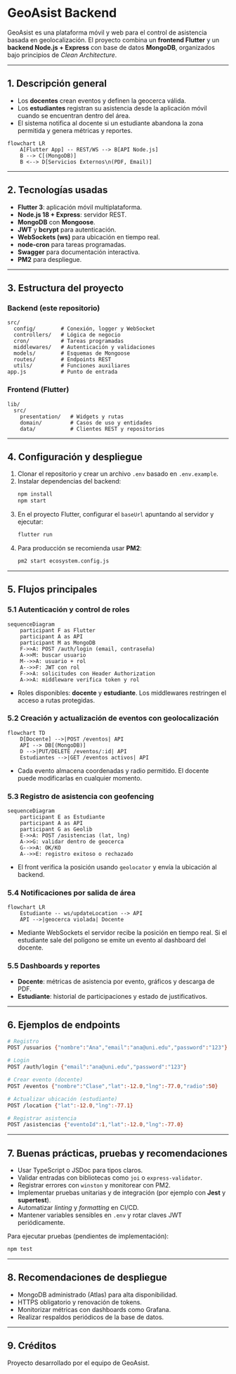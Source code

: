 # GeoAsist Backend

GeoAsist es una plataforma móvil y web para el control de asistencia basada en geolocalización. El proyecto combina un **frontend Flutter** y un **backend Node.js + Express** con base de datos **MongoDB**, organizados bajo principios de _Clean Architecture_.

---
## 1. Descripción general
- Los **docentes** crean eventos y definen la geocerca válida.
- Los **estudiantes** registran su asistencia desde la aplicación móvil cuando se encuentran dentro del área.
- El sistema notifica al docente si un estudiante abandona la zona permitida y genera métricas y reportes.

```mermaid
flowchart LR
    A[Flutter App] -- REST/WS --> B[API Node.js]
    B --> C[(MongoDB)]
    B <--> D[Servicios Externos\n(PDF, Email)]
```

---
## 2. Tecnologías usadas
- **Flutter 3**: aplicación móvil multiplataforma.
- **Node.js 18 + Express**: servidor REST.
- **MongoDB** con **Mongoose**.
- **JWT** y **bcrypt** para autenticación.
- **WebSockets (ws)** para ubicación en tiempo real.
- **node-cron** para tareas programadas.
- **Swagger** para documentación interactiva.
- **PM2** para despliegue.

---
## 3. Estructura del proyecto
### Backend (este repositorio)
```
src/
  config/        # Conexión, logger y WebSocket
  controllers/   # Lógica de negocio
  cron/          # Tareas programadas
  middlewares/   # Autenticación y validaciones
  models/        # Esquemas de Mongoose
  routes/        # Endpoints REST
  utils/         # Funciones auxiliares
app.js           # Punto de entrada
```

### Frontend (Flutter)
```
lib/
  src/
    presentation/   # Widgets y rutas
    domain/         # Casos de uso y entidades
    data/           # Clientes REST y repositorios
```

---
## 4. Configuración y despliegue
1. Clonar el repositorio y crear un archivo `.env` basado en `.env.example`.
2. Instalar dependencias del backend:
   ```bash
   npm install
   npm start
   ```
3. En el proyecto Flutter, configurar el `baseUrl` apuntando al servidor y ejecutar:
   ```bash
   flutter run
   ```
4. Para producción se recomienda usar **PM2**:
   ```bash
   pm2 start ecosystem.config.js
   ```

---
## 5. Flujos principales
### 5.1 Autenticación y control de roles
```mermaid
sequenceDiagram
    participant F as Flutter
    participant A as API
    participant M as MongoDB
    F->>A: POST /auth/login (email, contraseña)
    A->>M: buscar usuario
    M-->>A: usuario + rol
    A-->>F: JWT con rol
    F->>A: solicitudes con Header Authorization
    A->>A: middleware verifica token y rol
```
- Roles disponibles: **docente** y **estudiante**. Los middlewares restringen el acceso a rutas protegidas.

### 5.2 Creación y actualización de eventos con geolocalización
```mermaid
flowchart TD
    D[Docente] -->|POST /eventos| API
    API --> DB[(MongoDB)]
    D -->|PUT/DELETE /eventos/:id| API
    Estudiantes -->|GET /eventos activos| API
```
- Cada evento almacena coordenadas y radio permitido. El docente puede modificarlas en cualquier momento.

### 5.3 Registro de asistencia con geofencing
```mermaid
sequenceDiagram
    participant E as Estudiante
    participant A as API
    participant G as Geolib
    E->>A: POST /asistencias (lat, lng)
    A->>G: validar dentro de geocerca
    G-->>A: OK/KO
    A-->>E: registro exitoso o rechazado
```
- El front verifica la posición usando `geolocator` y envía la ubicación al backend.

### 5.4 Notificaciones por salida de área
```mermaid
flowchart LR
    Estudiante -- ws/updateLocation --> API
    API -->|geocerca violada| Docente
```
- Mediante WebSockets el servidor recibe la posición en tiempo real. Si el estudiante sale del polígono se emite un evento al dashboard del docente.

### 5.5 Dashboards y reportes
- **Docente**: métricas de asistencia por evento, gráficos y descarga de PDF.
- **Estudiante**: historial de participaciones y estado de justificativos.

---
## 6. Ejemplos de endpoints
```bash
# Registro
POST /usuarios {"nombre":"Ana","email":"ana@uni.edu","password":"123"}

# Login
POST /auth/login {"email":"ana@uni.edu","password":"123"}

# Crear evento (docente)
POST /eventos {"nombre":"Clase","lat":-12.0,"lng":-77.0,"radio":50}

# Actualizar ubicación (estudiante)
POST /location {"lat":-12.0,"lng":-77.1}

# Registrar asistencia
POST /asistencias {"eventoId":1,"lat":-12.0,"lng":-77.0}
```

---
## 7. Buenas prácticas, pruebas y recomendaciones
- Usar TypeScript o JSDoc para tipos claros.
- Validar entradas con bibliotecas como `joi` o `express-validator`.
- Registrar errores con `winston` y monitorear con PM2.
- Implementar pruebas unitarias y de integración (por ejemplo con **Jest** y **supertest**).
- Automatizar _linting_ y _formatting_ en CI/CD.
- Mantener variables sensibles en `.env` y rotar claves JWT periódicamente.

Para ejecutar pruebas (pendientes de implementación):
```bash
npm test
```

---
## 8. Recomendaciones de despliegue
- MongoDB administrado (Atlas) para alta disponibilidad.
- HTTPS obligatorio y renovación de tokens.
- Monitorizar métricas con dashboards como Grafana.
- Realizar respaldos periódicos de la base de datos.

---
## 9. Créditos
Proyecto desarrollado por el equipo de GeoAsist.

